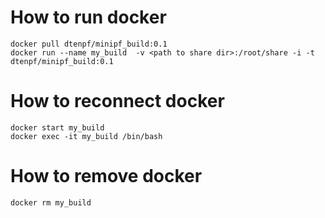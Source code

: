 # How to run docker
~~~~
docker pull dtenpf/minipf_build:0.1
docker run --name my_build  -v <path to share dir>:/root/share -i -t dtenpf/minipf_build:0.1
~~~~
# How to reconnect docker

~~~~
docker start my_build
docker exec -it my_build /bin/bash
~~~~
# How to remove docker 
~~~~
docker rm my_build
~~~~
